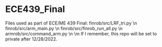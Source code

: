 # ECE439_Final
Files used as part of ECE/ME 439 Final:
finrob/src/LRF_tri.py \n
finrob/src/arm_main.py \n
finrob/src/finrob_run_all.py \n
armrob/src/command_arm.py \n
\m
If I remember, this repo will be set to private after 12/28/2022.
